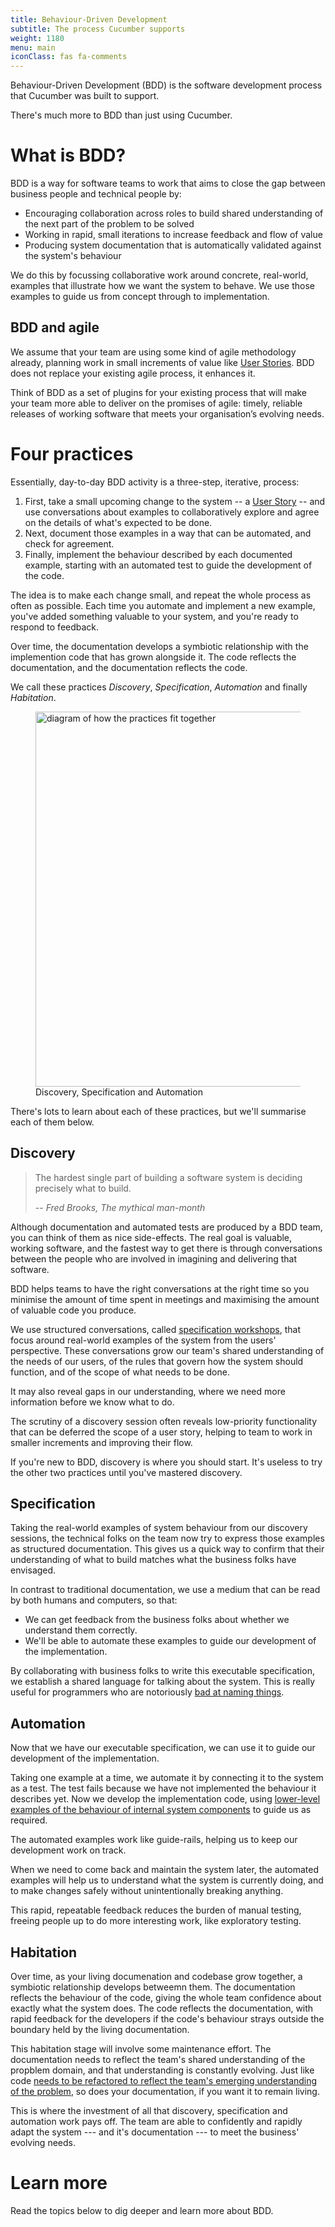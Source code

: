 ```yaml
---
title: Behaviour-Driven Development
subtitle: The process Cucumber supports
weight: 1180
menu: main
iconClass: fas fa-comments
---
```


Behaviour-Driven Development (BDD) is the software development process that Cucumber was built to support.

There's much more to BDD than just using Cucumber.

# What is BDD?

BDD is a way for software teams to work that aims to close the gap between business people and technical people by:

* Encouraging collaboration across roles to build shared understanding of the next part of the problem to be solved
* Working in rapid, small iterations to increase feedback and flow of value
* Producing system documentation that is automatically validated against the system's behaviour

We do this by focussing collaborative work around concrete, real-world, examples that illustrate how we want the system to behave. We use those examples to guide us from concept through to implementation.

## BDD and agile

We assume that your team are using some kind of agile methodology already, planning work in small increments of value like [User Stories]. BDD does not replace your existing agile process, it enhances it.

Think of BDD as a set of plugins for your existing process that will make your team more able to deliver on the promises of agile: timely, reliable releases of working software that meets your organisation’s evolving needs.

# Four practices

Essentially, day-to-day BDD activity is a three-step, iterative, process:

1. First, take a small upcoming change to the system -- a [User Story] -- and use conversations about examples to collaboratively explore and agree on the details of what's expected to be done.
2. Next, document those examples in a way that can be automated, and check for agreement.
3. Finally, implement the behaviour described by each documented example, starting with an automated test to guide the development of the code.

The idea is to make each change small, and repeat the whole process as often as possible. Each time you automate and implement a new example, you've added something valuable to your system, and you're ready to respond to feedback.

Over time, the documentation develops a symbiotic relationship with the implemention code that has grown alongside it. The code reflects the documentation, and the documentation reflects the code.

We call these practices _Discovery_, _Specification_, _Automation_ and finally _Habitation_.

 <figure>
  <img alt="diagram of how the practices fit together" src="/img/BDD practices diagram.png" width="600px">
  <figcaption>Discovery, Specification and Automation</figcaption>
</figure> 

There's lots to learn about each of these practices, but we'll summarise each of them below.

## Discovery

> The hardest single part of building a software system is deciding precisely what to build.
>
> -- <cite>Fred Brooks, The mythical man-month</cite>

Although documentation and automated tests are produced by a BDD team, you can think of them as nice side-effects. The real goal is valuable, working software, and the fastest way to get there is through conversations between the people who are involved in imagining and delivering that software.

BDD helps teams to have the right conversations at the right time so you minimise the amount of time spent in meetings and maximising the amount of valuable code you produce.

We use structured conversations, called [specification workshops], that focus around real-world examples of the system from the users' perspective. These conversations grow our team's shared understanding of the needs of our users, of the rules that govern how the system should function, and of the scope of what needs to be done.

It may also reveal gaps in our understanding, where we need more information before we know what to do.

The scrutiny of a discovery session often reveals low-priority functionality that can be deferred the scope of a user story, helping to team to work in smaller increments and improving their flow.

If you're new to BDD, discovery is where you should start. It's useless to try the other two practices until you've mastered discovery.

## Specification

Taking the real-world examples of system behaviour from our discovery sessions, the technical folks on the team now try to express those examples as structured documentation. This gives us a quick way to confirm that their understanding of what to build matches what the business folks have envisaged.

In contrast to traditional documentation, we use a medium that can be read by both humans and computers, so that:

* We can get feedback from the business folks about whether we understand them correctly.
* We'll be able to automate these examples to guide our development of the implementation.

By collaborating with business folks to write this executable specification, we establish a shared language for talking about the system. This is really useful for programmers who are notoriously [bad at naming things](https://martinfowler.com/bliki/TwoHardThings.html).

## Automation

Now that we have our executable specification, we can use it to guide our development of the implementation.

Taking one example at a time, we automate it by connecting it to the system as a test. The test fails because we have not implemented the behaviour it describes yet. Now we develop the implementation code, using [lower-level examples of the behaviour of internal system components](https://anarchycreek.com/2009/05/20/theyre-called-microtests/) to guide us as required.

The automated examples work like guide-rails, helping us to keep our development work on track.

When we need to come back and maintain the system later, the automated examples will help us to understand what the system is currently doing, and to make changes safely without unintentionally breaking anything.

This rapid, repeatable feedback reduces the burden of manual testing, freeing people up to do more interesting work, like exploratory testing.

## Habitation

Over time, as your living documenation and codebase grow together, a symbiotic relationship develops betweemn them. The documentation reflects the behaviour of the code, giving the whole team confidence about exactly what the system does. The code reflects the documentation, with rapid feedback for the developers if the code's behaviour strays outside the boundary held by the living documentation.

This habitation stage will involve some maintenance effort. The documentation needs to reflect the team's shared understanding of the propblem domain, and that understanding is constantly evolving. Just like code [needs to be refactored to reflect the team's emerging understanding of the problem](https://www.youtube.com/watch?v=Jp5japiHAs4), so does your documentation, if you want it to remain living.

This is where the investment of all that discovery, specification and automation work pays off. The team are able to confidently and rapidly adapt the system --- and it's documentation --- to meet the business' evolving needs.

# Learn more

Read the topics below to dig deeper and learn more about BDD.

[specification workshops]: /docs/terms/specification-workshops/
[User Story]: /docs/terms/user-story/
[User Stories]: /docs/terms/user-story/
